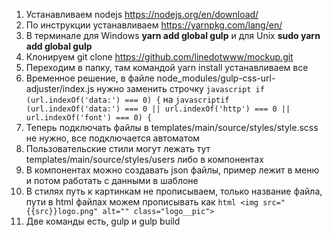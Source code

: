 1. Устанавливаем nodejs https://nodejs.org/en/download/
2. По инструкции устанавливаем https://yarnpkg.com/lang/en/
3. В терминале для Windows __yarn add global gulp__ и для Unix __sudo yarn add global gulp__
4. Клонируем git clone https://github.com/linedotwww/mockup.git
5. Переходим в папку, там командой yarn install устанавливаем все
6. Временное решение, в файле node_modules/gulp-css-url-adjuster/index.js нужно заменить строчку ```javascript if (url.indexOf('data:') === 0) {``` на ```javascriptif (url.indexOf('data:') === 0 || url.indexOf('http') === 0 || url.indexOf('font') === 0) {```
7. Теперь подключать файлы в templates/main/source/styles/style.scss не нужно, все подключается автоматом
8. Пользовательские стили могут лежать тут templates/main/source/styles/users либо в компонентах
9. В компонентах можно создавать json файлы, пример лежит в меню и потом работать с данными в шаблоне
10. В стилях путь к картинкам не прописываем, только название файла, пути в html файлах можем прописывать как ```html <img src="{{src}}logo.png" alt="" class="logo__pic">```
10. Две команды есть, gulp и gulp build
